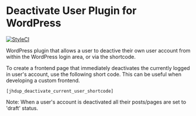 # Deactivate User Plugin for WordPress

[![StyleCI](https://styleci.io/repos/37912211/shield)](https://styleci.io/repos/37912211)

WordPress plugin that allows a user to deactive their own user account from within the WordPress login area, or via the shortcode.

To create a frontend page that immediately deactivates the currently logged in user's account, use the following short code. This can be useful when developing a custom frontend.

```
[jhdup_deactivate_current_user_shortcode]
```

Note: When a user's account is deactivated all their posts/pages are set to 'draft' status.
